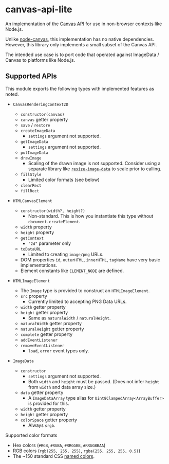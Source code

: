 # canvas-api-lite

An implementation of the [Canvas API](https://developer.mozilla.org/en-US/docs/Web/API/Canvas_API) for use in non-browser contexts like Node.js.

Unlike [node-canvas](https://github.com/Automattic/node-canvas), this implementation has no native dependencies. However, this library only implements a small subset of the Canvas API.

The intended use case is to port code that operated against ImageData / Canvas to platforms like Node.js.

## Supported APIs

This module exports the following types with implemented features as noted.

- `CanvasRenderingContext2D`

  - `constructor(canvas)`
  - `canvas` getter property
  - `save` / `restore`
  - `createImageData`
    - `settings` argument not supported.
  - `getImageData`
    - `settings` argument not supported.
  - `putImageData`
  - `drawImage`
    - Scaling of the drawn image is not supported. Consider using a separate library like [`resize-image-data`](https://www.npmjs.com/package/resize-image-data) to scale prior to calling.
  - `fillStyle`
    - Limited color formats (see below)
  - `clearRect`
  - `fillRect`

- `HTMLCanvasElement`

  - `constructor(width?, height?)`
    - Non-standard. This is how you instantiate this type without `document.createElement`.
  - `width` property
  - `height` property
  - `getContext`
    - `"2d"` parameter only
  - `toDataURL`
    - Limited to creating `image/png` URLs.
  - DOM properties `id`, `outerHTML`, `innerHTML`, `tagName` have very basic implementations.
  - Element constants like `ELEMENT_NODE` are defined.

- `HTMLImageElement`

  - The `Image` type is provided to construct an `HTMLImageElement`.
  - `src` property
    - Currently limited to accepting PNG Data URLs.
  - `width` getter property
  - `height` getter property
    - Same as `naturalWidth` / `naturalHeight`.
  - `naturalWidth` getter property
  - `naturalHeight` getter property
  - `complete` getter property
  - `addEventListener`
  - `removeEventListener`
    - `load`, `error` event types only.

- `ImageData`
  - `constructor`
    - `settings` argument not supported.
    - Both `width` and `height` must be passed. (Does not infer `height` from `width` and data array size.)
  - `data` getter property
    - A `ImageDataArray` type alias for `Uint8ClampedArray<ArrayBuffer>` is provided for this.
  - `width` getter property
  - `height` getter property
  - `colorSpace` getter property
    - Always `srgb`.

Supported color formats

- Hex colors (`#RGB`, `#RGBA`, `#RRGGBB`, `#RRGGBBAA`)
- RGB colors (`rgb(255, 255, 255)`, `rgba(255, 255, 255, 0.5)`)
- The ~150 standard CSS [named colors](https://developer.mozilla.org/en-US/docs/Web/CSS/named-color).
